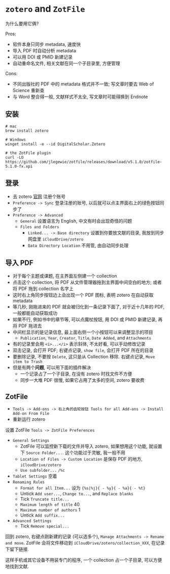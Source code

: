 # `zotero` and `ZotFile`

为什么要用它俩?

Pros:

* 软件本身只同步 metadata, 速度快
* 导入 PDF 时自动分析 metadata
* 可以用 DOI 或 PMID 新建记录
* 自动重命名文件, 相关文献在同一个子目录里, 方便管理

Cons:

* 不同出版社的 PDF 中的 metadata 格式并不一致; 写文章时要去 Web of Science 重新查
* 与 Word 整合得一般, 文献样式不太全, 写文章时可能得换到 Endnote

## 安装

```shell
# mac
brew install zotero

# Windows
winget install -e --id DigitalScholar.Zotero

# the ZotFile plugin
curl -LO https://github.com/jlegewie/zotfile/releases/download/v5.1.0/zotfile-5.1.0-fx.xpi

```

## 登录

* 去 zotero [官网](https://www.zotero.org/) 注册个账号
* `Preference -> Sync` 登录注册的账号, 以后就可以点主界面右上的绿色按钮同步了
* `Preference -> Advanced`
    * `General` 设置语言为 English, 中文有时会出现奇怪的问题
    * `Files and Folders`
        * `Linked... -> Base directory` 设置到你要放文献的目录, 我放到同步网盘里 `iCloudDrive/zotero`
        * `Data Directory Location` 不用管, 由自动同步处理

## 导入 PDF

* 对于每个主题或课题, 在主界面左侧建一个 collection
* 点击这个 collection, 将 PDF 从文件管理器拖到主界面中间空白的地方; 或者将 PDF 拖到 collection 名字上
* 这时右上角同步按钮边上会出现一个 PDF 图标, 表明 zotero 在自动获取 metadata
* 等几秒, 刚拖进来的 PDF 就会被归化到一条记录下面了, 对于近十几年的 PDF, 一般都能自动获取成功
* 如果不行, 例如书中的章节等, 可以点魔杖按钮, 用 DOI 或 PMID 新建记录, 再将 PDF 拖进去
* 中间栏显示的是记录信息, 最上面右侧一个小按钮可以来调整显示的项目
  * `Publication`, `Year`, `Creator`, `Title`, `Date Added`, and `Attachments`
* 有的记录里会用 `<i>...</i>` 表示斜体, 不太好看, 可以手动修改记录
* 双击记录, 会打开 PDF; 右键点记录, `show file`, 会打开 PDF 所在的目录
* 要删除记录, 不要按 `Delete`, 这只是从 Collection 移除. 右键点记录, `Move item to Trash`
* 但是有两个**问题**, 可以用下面的插件解决
    * 一个记录占了一个子目录, 在没有 zotero 时找文件不方便
    * 同步一大堆 PDF 很慢, 如果它占用了太多的空间, zotero 要收费

## ZotFile

* `Tools -> Add-ons -> 右上角的齿轮按钮 Tools for all Add-ons -> Install Add-on From File`
* 重新运行 zotero

设置 ZotFile `Tools -> ZotFile Preferences`

* `General Settings`
    * ZotFile 可以监控新下载的文件并导入 zotero, 如果想用这个功能, 就设置下 `Source Folder...`. 这个功能过于灵敏, 我一般不用
    * `Location of Files -> Custom Location` 是保存 PDF 的地方, `iCloudDrive/zotero`
    * `Use subfolder...` `/%c`
* `Tablet Settings` 空着
* `Renaming Rules`
    * `Format for all Item...` 设为 `{%s|%j}{ - %y}{ - %a}{ - %t}`
    * Untick `Add user...`, `Change to...`, and `Replace blanks`
    * Tick `Truncate title...`
    * `Maximum length of title` 40
    * `Maximum number of authors` 1
    * Untick `Add suffix...`
* `Advanced Settings`
    * Tick `Remove special...`

回到 zotero, 右键点刚新建的记录 (可以选多个), `Manage Attachments -> Rename and move`. ZotFile
会将文件移动到 `iCloudDrive/zotero/collection_XXX`, 在记录下留下链接.

这样手机或其它设备不用装专门的程序, 一个 collection 占一个子目录, 可以方便地找到文献.
